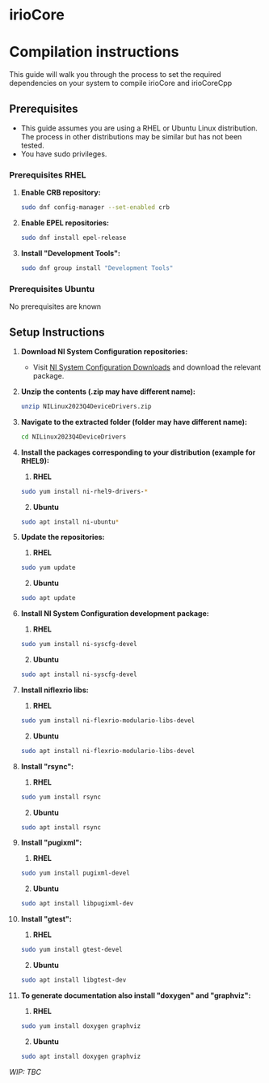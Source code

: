 # irioCore

# Compilation instructions

This guide will walk you through the process to set the required dependencies on your system to compile irioCore and irioCoreCpp

## Prerequisites

- This guide assumes you are using a RHEL or Ubuntu Linux distribution. The process in other distributions may be similar but has not been tested.
- You have sudo privileges.
  
### Prerequisites RHEL
1. **Enable CRB repository:**
    ```bash
    sudo dnf config-manager --set-enabled crb
    ```

2. **Enable EPEL repositories:**
    ```bash
    sudo dnf install epel-release
    ```

3. **Install "Development Tools":**
    ```bash
    sudo dnf group install "Development Tools"
    ```
### Prerequisites Ubuntu
No prerequisites are known

## Setup Instructions
1. **Download NI System Configuration repositories:**
   - Visit [NI System Configuration Downloads](https://www.ni.com/en/support/downloads/drivers/download.system-configuration.html) and download the relevant package.

2. **Unzip the contents (.zip may have different name):**
    ```bash
    unzip NILinux2023Q4DeviceDrivers.zip
    ```

3. **Navigate to the extracted folder (folder may have different name):**
    ```bash
    cd NILinux2023Q4DeviceDrivers
    ```

4. **Install the packages corresponding to your distribution (example for RHEL9):**
    1. **RHEL**
    ```bash
    sudo yum install ni-rhel9-drivers-*
    ```
    2. **Ubuntu**
    ```bash
    sudo apt install ni-ubuntu*
    ```

8. **Update the repositories:**
    1. **RHEL**
    ```bash
    sudo yum update
    ```
    2. **Ubuntu**
    ```bash
    sudo apt update
    ```

10. **Install NI System Configuration development package:**
    1. **RHEL**
    ```bash
    sudo yum install ni-syscfg-devel
    ```
    2. **Ubuntu**
    ```bash
    sudo apt install ni-syscfg-devel
    ```

12. **Install niflexrio libs:**
    1. **RHEL**
    ```bash
    sudo yum install ni-flexrio-modulario-libs-devel
    ```
    2. **Ubuntu**
    ```bash
    sudo apt install ni-flexrio-modulario-libs-devel
    ```

14. **Install "rsync":**
    1. **RHEL**
    ```bash
    sudo yum install rsync
    ```
    2. **Ubuntu**
    ```bash
    sudo apt install rsync
    ```

16. **Install "pugixml":**
    1. **RHEL**
    ```bash
    sudo yum install pugixml-devel
    ```
    2. **Ubuntu**
    ```bash
    sudo apt install libpugixml-dev
    ```

18. **Install "gtest":**
    1. **RHEL**
    ```bash
    sudo yum install gtest-devel
    ```
    2. **Ubuntu**
    ```bash
    sudo apt install libgtest-dev
    ```

20. **To generate documentation also install "doxygen" and "graphviz":**
    1. **RHEL**
    ```bash
    sudo yum install doxygen graphviz
    ```
    2. **Ubuntu**
    ```bash
    sudo apt install doxygen graphviz
    ```

*WIP: TBC*
